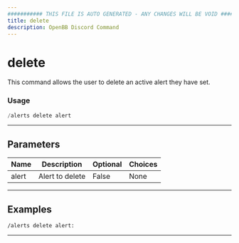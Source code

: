 ```yaml
---
########### THIS FILE IS AUTO GENERATED - ANY CHANGES WILL BE VOID ###########
title: delete
description: OpenBB Discord Command
---
```


# delete

This command allows the user to delete an active alert they have set.

### Usage

```python wordwrap
/alerts delete alert
```

---

## Parameters

| Name | Description | Optional | Choices |
| ---- | ----------- | -------- | ------- |
| alert | Alert to delete | False | None |


---

## Examples

```
/alerts delete alert:
```

---
